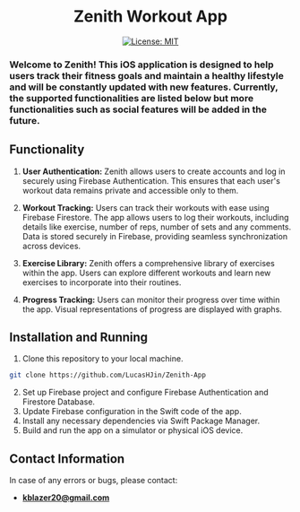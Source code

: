 <div align="center">
	<h1>Zenith Workout App</h1>

[![License: MIT](https://img.shields.io/badge/License-MIT-yellow.svg)](https://opensource.org/licenses/MIT)
</div>


### Welcome to Zenith! This iOS application is designed to help users track their fitness goals and maintain a healthy lifestyle and will be constantly updated with new features. Currently, the supported functionalities are listed below but more functionalities such as social features will be added in the future.

## Functionality
1. **User Authentication:** Zenith allows users to create accounts and log in securely using Firebase Authentication. This ensures that each user's workout data remains private and accessible only to them.

2. **Workout Tracking:** Users can track their workouts with ease using Firebase Firestore. The app allows users to log their workouts, including details like exercise, number of reps, number of sets and any comments. Data is stored securely in Firebase, providing seamless synchronization across devices.

3. **Exercise Library:** Zenith offers a comprehensive library of exercises within the app. Users can explore different workouts and learn new exercises to incorporate into their routines. 

4. **Progress Tracking:** Users can monitor their progress over time within the app. Visual representations of progress are displayed with graphs.

## Installation and Running
1. Clone this repository to your local machine.
```bash
git clone https://github.com/LucasHJin/Zenith-App
```
2. Set up Firebase project and configure Firebase Authentication and Firestore Database.
3. Update Firebase configuration in the Swift code of the app.
4. Install any necessary dependencies via Swift Package Manager.
5. Build and run the app on a simulator or physical iOS device.

## Contact Information
In case of any errors or bugs, please contact:
- **kblazer20@gmail.com**